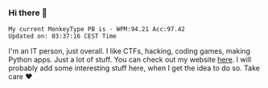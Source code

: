 ### Hi there 👋
<!-- PB START -->
```
My current MonkeyType PB is - WPM:94.21 Acc:97.42
Updated on: 03:37:16 CEST Time
```
<!-- PB END -->
I'm an IT person, just overall. I like CTFs, hacking, coding games, making Python apps. Just a lot of stuff.
You can check out my website [here](https://skill3472.github.io/).
I will probably add some interesting stuff here, when I get the idea to do so. Take care ❤️
